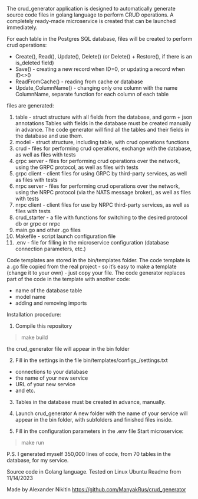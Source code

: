 The crud_generator application is designed to automatically generate source code files
in golang language to perform CRUD operations.
A completely ready-made microservice is created that can be launched immediately.

For each table in the Postgres SQL database, files will be created to perform crud operations:
- Create(), Read(), Update(), Delete() (or Delete() + Restore(), if there is an is_deleted field)
- Save() - creating a new record when ID=0, or updating a record when ID<>0
- ReadFromCache() - reading from cache or database
- Update_ColumnName() - changing only one column with the name ColumnName,
separate function for each column of each table

files are generated:
1. table - struct structure with all fields from the database, and gorm + json annotations
   Tables with fields in the database must be created manually in advance.
   The code generator will find all the tables and their fields in the database and use them.
2. model - struct structure, including table, with crud operations functions
2. crud - files for performing crud operations, exchange with the database,
   as well as files with tests
3. grpc server - files for performing crud operations over the network, using the GRPC protocol,
   as well as files with tests
4. grpc client - client files for using GRPC by third-party services,
   as well as files with tests
5. nrpc server - files for performing crud operations over the network, using the NRPC protocol (via the NATS message broker),
   as well as files with tests
6. nrpc client - client files for use by NRPC third-party services,
   as well as files with tests
7. crud_starter - a file with functions for switching to the desired protocol db or grpc or nrpc
8. main.go and other .go files
9. Makefile - script launch configuration file
10. .env - file for filling in the microservice configuration (database connection parameters, etc.)


Code templates are stored in the bin/templates folder.
The code template is a .go file copied from the real project -
so it’s easy to make a template (change it to your own) - just copy your file.
The code generator replaces part of the code in the template with another code:
- name of the database table
- model name
- adding and removing imports

Installation procedure:
1. Compile this repository
>make build
>
the crud_generator file will appear in the bin folder

2. Fill in the settings in the file bin/templates/configs_/settings.txt
- connections to your database
- the name of your new service
- URL of your new service
- and etc.

3. Tables in the database must be created in advance, manually.

4. Launch crud_generator
A new folder with the name of your service will appear in the bin folder,
with subfolders and finished files inside.

5. Fill in the configuration parameters in the .env file
Start microservice:
>make run
>



P.S.
I generated myself 350,000 lines of code, from 70 tables in the database, for my service.


Source code in Golang language.
Tested on Linux Ubuntu
Readme from 11/14/2023

Made by Alexander Nikitin
https://github.com/ManyakRus/crud_generator
